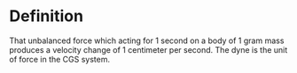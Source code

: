 # Definition

That unbalanced force which acting for 1 second on a body of 1 gram mass
produces a velocity change of 1 centimeter per second. The dyne is the
unit of force in the CGS system.
